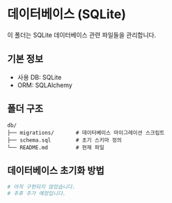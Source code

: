 # 데이터베이스 (SQLite)

이 폴더는 SQLite 데이터베이스 관련 파일들을 관리합니다.

## 기본 정보
- 사용 DB: SQLite
- ORM: SQLAlchemy

## 폴더 구조
```
db/
├── migrations/       # 데이터베이스 마이그레이션 스크립트
├── schema.sql        # 초기 스키마 정의
└── README.md         # 현재 파일
```

## 데이터베이스 초기화 방법

```bash
# 아직 구현되지 않았습니다.
# 추후 추가 예정입니다.
``` 